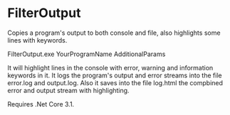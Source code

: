 # FilterOutput
Copies a program's output to both console and file, also highlights some lines with keywords.

FilterOutput.exe YourProgramName AdditionalParams

It will highlight lines in the console with error, warning and information keywords in it.
It logs the program's output and error streams into the file error.log and output.log.
Also it saves into the file log.html the compbined error and output stream with highlighting.

Requires .Net Core 3.1.
